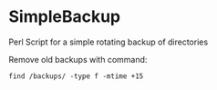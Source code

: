 SimpleBackup
============

Perl Script for a simple rotating backup of directories

Remove old backups with command:
```
find /backups/ -type f -mtime +15
```
